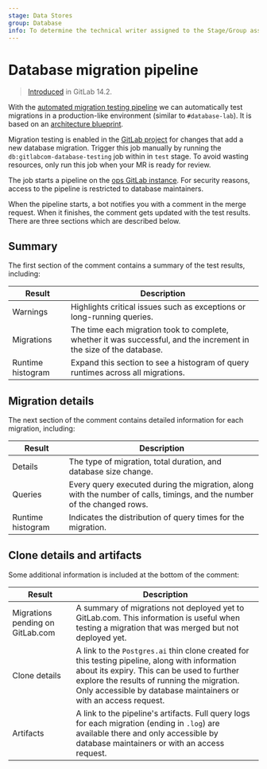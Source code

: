 ```yaml
---
stage: Data Stores
group: Database
info: To determine the technical writer assigned to the Stage/Group associated with this page, see https://about.gitlab.com/handbook/product/ux/technical-writing/#assignments
---
```


# Database migration pipeline

> [Introduced](https://gitlab.com/gitlab-org/database-team/team-tasks/-/issues/171) in GitLab 14.2.

With the [automated migration testing pipeline](https://gitlab.com/gitlab-org/database-team/gitlab-com-database-testing)
we can automatically test migrations in a production-like environment (similar to `#database-lab`).
It is based on an [architecture blueprint](../../architecture/blueprints/database_testing/index.md).

Migration testing is enabled in the [GitLab project](https://gitlab.com/gitlab-org/gitlab)
for changes that add a new database migration. Trigger this job manually by running the
`db:gitlabcom-database-testing` job within in `test` stage. To avoid wasting resources,
only run this job when your MR is ready for review.

The job starts a pipeline on the [ops GitLab instance](https://ops.gitlab.net/).
For security reasons, access to the pipeline is restricted to database maintainers.

When the pipeline starts, a bot notifies you with a comment in the merge request.
When it finishes, the comment gets updated with the test results.
There are three sections which are described below.

## Summary

The first section of the comment contains a summary of the test results, including:

| Result            | Description                                                                                                         |
|-------------------|---------------------------------------------------------------------------------------------------------------------|
| Warnings          | Highlights critical issues such as exceptions or long-running queries.                                              |
| Migrations        | The time each migration took to complete, whether it was successful, and the increment in the size of the database. |
| Runtime histogram | Expand this section to see a histogram of query runtimes across all migrations.                                     |

## Migration details

The next section of the comment contains detailed information for each migration, including:

| Result            | Description                                                                                                             |
|-------------------|-------------------------------------------------------------------------------------------------------------------------|
| Details           | The type of migration, total duration, and database size change.                                                        |
| Queries           | Every query executed during the migration, along with the number of calls, timings, and the number of the changed rows. |
| Runtime histogram | Indicates the distribution of query times for the migration.                                                            |

## Clone details and artifacts

Some additional information is included at the bottom of the comment:

| Result                           | Description                                                                                                                                                                                                                                                     |
|----------------------------------|-----------------------------------------------------------------------------------------------------------------------------------------------------------------------------------------------------------------------------------------------------------------|
| Migrations pending on GitLab.com | A summary of migrations not deployed yet to GitLab.com. This information is useful when testing a migration that was merged but not deployed yet.                                                                                                                      |
| Clone details                    | A link to the `Postgres.ai` thin clone created for this testing pipeline, along with information about its expiry. This can be used to further explore the results of running the migration. Only accessible by database maintainers or with an access request. |
| Artifacts                        | A link to the pipeline's artifacts. Full query logs for each migration (ending in `.log`) are available there and only accessible by database maintainers or with an access request.                                                                            |
